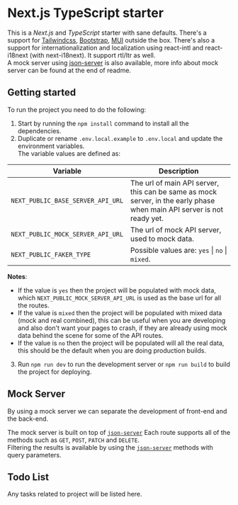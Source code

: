 # Next.js TypeScript starter

This is a _Next.js_ and _TypeScript_ starter with sane defaults. There's a support for [Tailwindcss](https://github.com/tailwindlabs/tailwindcss), [Bootstrap](https://github.com/twbs/bootstrap), [MUI](https://github.com/mui/material-ui) outside the box. There's also a support for internationalization and localization using react-intl and react-i18next (with next-i18next). It support rtl/ltr as well.  
A mock server using [json-server](https://github.com/typicode/json-server) is also available, more info about mock server can be found at the end of readme.

## Getting started

To run the project you need to do the following:

1. Start by running the `npm install` command to install all the dependencies.
2. Duplicate or rename `.env.local.example` to `.env.local` and update the environment variables.  
   The variable values are defined as:

| Variable                          | Description                                                                                                            |
| --------------------------------- | ---------------------------------------------------------------------------------------------------------------------- |
| `NEXT_PUBLIC_BASE_SERVER_API_URL` | The url of main API server, this can be same as mock server, in the early phase when main API server is not ready yet. |
| `NEXT_PUBLIC_MOCK_SERVER_API_URL` | The url of mock API server, used to mock data.                                                                         |
| `NEXT_PUBLIC_FAKER_TYPE`          | Possible values are: `yes` \| `no` \| `mixed`.                                                                         |

**Notes**:

-   If the value is `yes` then the project will be populated with mock data, which `NEXT_PUBLIC_MOCK_SERVER_API_URL` is used as the base url for all the routes.
-   If the value is `mixed` then the project will be populated with mixed data (mock and real combined), this can be useful when you are developing and also don't want your pages to crash, if they are already using mock data behind the scene for some of the API routes.
-   If the value is `no` then the project will be populated will all the real data, this should be the default when you are doing production builds.

3. Run `npm run dev` to run the development server or `npm run build` to build the project for deploying.

## Mock Server

By using a mock server we can separate the development of front-end and the back-end.

The mock server is built on top of [`json-server`](https://github.com/typicode/json-server)
Each route supports all of the methods such as `GET`, `POST`, `PATCH` and `DELETE`.  
Filtering the results is available by using the [`json-server`](https://github.com/typicode/json-server) methods with query parameters.

## Todo List

Any tasks related to project will be listed here.
